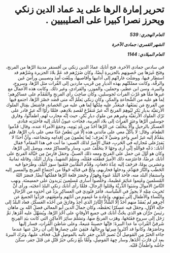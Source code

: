 <h1 dir="rtl">تحرير إمارة الرها على يد عماد الدين زنكي ويحرز نصرا كبيرا على الصليبيين  .</h1>

<h5 dir="rtl">العام الهجري:  539

الشهر القمري: جمادى الآخرة

العام الميلادي: 1144</h5>

<p dir="rtl">في سادس جمادى الآخرة، فتح أتابك عمادُ الدين زنكي بن آقسنقر مدينةَ الرَّها من الفرنج، وفتَحَ غَيرَها مِن حُصونِهم بالجزيرةِ أيضًا، وكان ضَرَرُهم قد عَمَّ بلادَ الجزيرة وشَرَّهم قد استطار فيها، ووصَلَت غاراتُهم إلى أدانيها وأقاصيها، وبلَغَت آمِدَ ونصيبين ورأسَ عَين والرقَّة، وكانت مملكَتُهم بهذه الديارِ مِن قَريبِ ماردين إلى الفُرات مثل الرَّها، وسروج، والبيرة، وسن ابن عطير، وحملين، والموزر، والقرادي، وغير ذلك. وكانت هذه الأعمالُ مع غيرِها ممَّا هو غَرْبَ الفرات لجوسلين، وكان صاحِبَ رأي الفرنجِ والمُقَدَّم على عساكِرِهم؛ لِما هو عليه من الشَّجاعةِ والمكرِ، وكان زنكي يَعلَمُ أنَّه متى قَصَد حَصْرَ الرَّها، اجتمع فيها مِن الفرنجِ مَن يَمنَعُها، فيتعَذَّر عليه مِلكُها لِما هي عليه من الحَصانةِ، فاشتغل بقِتالِ الملوك الأرتقيَّة بديارِ بَكرٍ ليُوهِمَ الفرنجَ أنَّه غيرُ مُتفَرِّغٍ لقَصدِ بلادِهم، فلمَّا رأَوْا أنَّه غيرُ قادر على تَرْكِ الملوك الأرتقيَّة وغيرِهم من ملوكِ ديارِ بَكرٍ، حيث إنَّه محارب لهم، اطمأنُّوا، وفارق جوسلين الرَّها وعبَرَ الفراتَ إلى بلاد الغربية، فجاءت عيونُ أتابك إليه فأخبَرَته فنادى العسكَرَ بالرحيلِ وألَّا يتخَلَّفَ عن الرَّها أحَدٌ مِن غَدِ يَومِه، وجمَعَ الأمراءَ عنده، وقال: قَدِّموا الطعامَ، وقال: لا يأكُلْ معي على مائدتي هذه إلَّا مَن يَطعنُ غدًا معي على بابِ الرَّها، فلم يتقَدَّمْ إليه غيرُ أميرٍ واحدٍ وصَبيٍّ لا يُعرَف؛ لِما يَعلَمونَ مِن إقدامِه وشجاعته، وأنَّ أحدًا لا يَقدِرُعلى مُجاراتِه في الحَربِ، فقال الأميرُ لذلك الصبي: ما أنت في هذا المقامِ؟ فقال أتابك: دَعْه فواللهِ إنِّي أرى وجهًا لا يتخَلَّفُ عني، وسار والعساكِرُ معه، ووصل إلى الرَّها، وكان هو أوَّلَ مَن حمل على الفرنجِ ومعه ذلك الصبيُّ، وحمَلَ فارِسٌ مِن خَيَّالة الفرنج على أتابك عرضًا، فاعتَرَضه ذلك الأميرُ فطَعَنَه فقَتَلَه، وسَلِمَ الشهيدُ، ونازل البَلَدَ، وقاتله ثمانيةً وعشرين يومًا، فزحَفَ إليه عِدَّةَ دَفعاتٍ، وقَدَّم النقَّابينَ فنَقَبوا سورَ البَلَدِ، وطَرَحوا فيه الحَطَب والنَّارَ فتهَدَّمَ، ودخلها فحاربهم، ولجَّ في قتالِه خَوفًا من اجتماعِ الفرنج والمسيرِ إليه واستنقاذِ البلد منه، فأخذ البَلَدَ عَنوةً وقهرًا، وحَصَرَ قلعةَ الرَّها فمَلَكها أيضًا, فنصَرَ اللهُ المُسلمينَ وغَنِموا غنائِمَ عَظيمةً، وخَلَّصوا أُسارى مُسلِمينَ يَزيدونَ على خمسِمئة. ونهب النَّاسُ الأموالَ وسَبَوا الذُّريَّةَ وقَتَلوا الرجالَ، فلمَّا رأى أتابك زنكي البلدَ أعجَبَه، ورأى أنَّ تَخريبَ مِثلِه لا يجوزُ في السِّياسة، فأمَرَ فنُودِيَ في العساكِرِ برَدِّ مَن أخذوه من الرِّجالِ والنِّساءِ والأطفالِ إلى بُيوتِهم، وإعادةِ ما غَنِموه من أثاثِهم وأمتِعَتِهم، فرَدُّوا الجميعَ عن آخِرِهم لم يُفقَدْ منهم أحَدٌ إلَّا الشَّاذُّ النَّادِرُ الذي أُخِذَ وفارَقَ مَن أخَذَه العَسكَرُ، فعاد البلدُ إلى حالِه الأوَّلِ، وجعَلَ فيه عسكرًا يَحفَظُه، وكان جمالُ الدين أبو المعالي فضلُ الله بن ماهان رئيسُ حرَّان هو الذي يحُثُّ أتابك في جميعِ الأوقاتِ على أخْذِ الرَّها، ويُسَهِّلُ عليه أمْرَها, ثمَّ رَحَل إلى سروجٍ ففَتَحَها، وهَرَب الفرنجُ منها، وتسَلَّمَ سائِرَ الأماكِنِ التي كانت بيَدِ الفِرنجِ شَرقيَّ الفُراتِ ما عدا البيرةَ؛ فإنَّها حصينةٌ مَنيعةٌ، وعلى شاطئِ الفُراتِ، فسار إليها وحاصَرَها، وكانوا قد أكثَروا مِيرتَها ورِجالَها، فبَقِيَ على حِصارِها إلى أن رحَلَ عنها عندما جاءَه الخبَرُ مِن المَوصِل أنَّ نَصيرَ الدِّينِ جقر نائبه بالموصِلِ قُتِلَ، فخاف عليها، وتَرَك البيرةَ بعد أن قارَبَ أخْذَها, وسار جِهةَ المَوصِلِ، ولَمَّا بلَغَ زنكي خبَرُ قَتْلِ مَن قَتَلَ جقر، سكَنَ جأشُه واطمأنَّ قَلبُه.</p></br>
